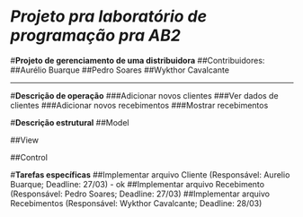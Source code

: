# *Projeto pra laboratório de programação pra AB2*

#**Projeto de gerenciamento de uma distribuidora** 
##Contribuidores:
##Aurélio Buarque 
##Pedro Soares 
##Wykthor Cavalcante


----------


#**Descrição de operação**
###Adicionar novos clientes 
###Ver dados de clientes
###Adicionar novos recebimentos
###Mostrar recebimentos

#**Descrição estrutural**
##Model

##View

##Control


#**Tarefas específicas**
##Implementar arquivo Cliente (Responsável: Aurelio Buarque; Deadline: 27/03) - ok
##Implementar arquivo Recebimento (Responsável: Pedro Soares; Deadline: 27/03)
##Implementar arquivo Recebimentos (Responsável: Wykthor Cavalcante; Deadline: 28/03)
